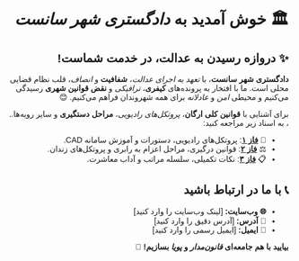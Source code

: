 <div dir="rtl" style="text-align: right; font-family: 'Vazir', 'Arial', sans-serif;">

# 🏛️ **خوش آمدید به _دادگستری شهر سانست_**

## ✨ **دروازه رسیدن به عدالت، در خدمت شماست!**

**دادگستری شهر سانست**، با *_تعهد به اجرای عدالت_*، **شفافیت** و *انصاف*، قلب نظام قضایی محلی است. ما با افتخار به پرونده‌های **کیفری**، *ترافیکی* و **نقض قوانین شهری** رسیدگی می‌کنیم و محیطی _امن_ و _عادلانه_ برای همه شهروندان فراهم می‌کنیم. 😊  

برای آشنایی با **قوانین کلی ارگان**، *پروتکل‌های رادیویی*، **مراحل دستگیری** و سایر رویه‌ها.. ، به اسناد زیر مراجعه کنید:  
- 📜 [**فاز ۱**](./Phase1.md): پروتکل‌های رادیویی، دستورات و آموزش سامانه CAD.  
- ⚖️ [**فاز ۲**](./Phase2.md): قوانین درگیری، مراحل اعزام به رابری و پروتکل‌های زندان.  
- 📋 [**فاز ۳**](./Phase3.md): نکات تکمیلی، سلسله مراتب و آداب معاشرت.  

## 📞 **با ما در ارتباط باشید**  
- **🌐 وب‌سایت:** [لینک وب‌سایت را وارد کنید]  
- **📍 آدرس:** [آدرس دقیق را وارد کنید]  
- **📧 ایمیل:** [ایمیل رسمی را وارد کنید]  

**بیایید با هم جامعه‌ای _قانون‌مدار_ و _پویا_ بسازیم!** 💪

</div>

